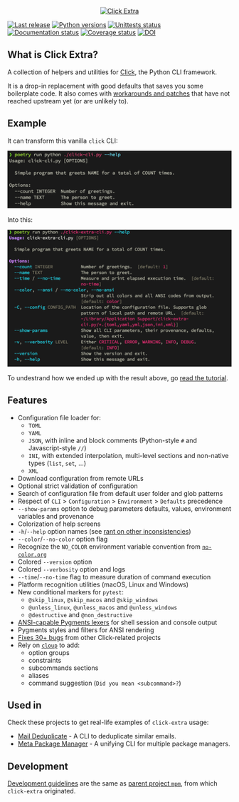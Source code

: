 <p align="center">
  <a href="https://github.com/kdeldycke/click-extra/">
    <img src="https://raw.githubusercontent.com/kdeldycke/click-extra/main/docs/images/logo-banner.svg" alt="Click Extra">
  </a>
</p>

[![Last release](https://img.shields.io/pypi/v/click-extra.svg)](https://pypi.python.org/pypi/click-extra)
[![Python versions](https://img.shields.io/pypi/pyversions/click-extra.svg)](https://pypi.python.org/pypi/click-extra)
[![Unittests status](https://github.com/kdeldycke/click-extra/actions/workflows/tests.yaml/badge.svg?branch=main)](https://github.com/kdeldycke/click-extra/actions/workflows/tests.yaml?query=branch%3Amain)
[![Documentation status](https://github.com/kdeldycke/click-extra/actions/workflows/docs.yaml/badge.svg?branch=main)](https://github.com/kdeldycke/click-extra/actions/workflows/docs.yaml?query=branch%3Amain)
[![Coverage status](https://codecov.io/gh/kdeldycke/click-extra/branch/main/graph/badge.svg)](https://codecov.io/gh/kdeldycke/click-extra/branch/main)
[![DOI](https://zenodo.org/badge/65922807.svg)](https://zenodo.org/badge/latestdoi/65922807)

## What is Click Extra?

A collection of helpers and utilities for
[Click](https://click.palletsprojects.com), the Python CLI framework.

It is a drop-in replacement with good defaults that saves you some boilerplate
code. It also comes with
[workarounds and patches](https://kdeldycke.github.io/click-extra/issues.html) that have not
reached upstream yet (or are unlikely to).

## Example

It can transform this vanilla `click` CLI:

![click CLI help screen](https://github.com/kdeldycke/click-extra/raw/main/docs/images/click-help-screen.png)

Into this:

![click-extra CLI help screen](https://github.com/kdeldycke/click-extra/raw/main/docs/images/click-extra-screen.png)

To undestrand how we ended up with the result above, go [read the tutorial](https://kdeldycke.github.io/click-extra/tutorial.html).

## Features

- Configuration file loader for:
  - `TOML`
  - `YAML`
  - `JSON`, with inline and block comments (Python-style `#` and Javascript-style `//`)
  - `INI`, with extended interpolation, multi-level sections and non-native types (`list`, `set`, …)
  - `XML`
- Download configuration from remote URLs
- Optional strict validation of configuration
- Search of configuration file from default user folder and glob patterns
- Respect of `CLI` > `Configuration` > `Environment` > `Defaults` precedence
- `--show-params` option to debug parameters defaults, values, environment variables and provenance
- Colorization of help screens
- `-h`/`--help` option names (see [rant on other inconsistencies](https://blog.craftyguy.net/cmdline-help/))
- `--color`/`--no-color` option flag
- Recognize the `NO_COLOR` environment variable convention from [`no-color.org`](https://no-color.org)
- Colored `--version` option
- Colored `--verbosity` option and logs
- `--time`/`--no-time` flag to measure duration of command execution
- Platform recognition utilities (macOS, Linux and Windows)
- New conditional markers for `pytest`:
  - `@skip_linux`, `@skip_macos` and `@skip_windows`
  - `@unless_linux`, `@unless_macos` and `@unless_windows`
  - `@destructive` and `@non_destructive`
- [ANSI-capable Pygments lexers](https://kdeldycke.github.io/click-extra/pygments.html#lexers) for shell session and console output
- Pygments styles and filters for ANSI rendering
- [Fixes 30+ bugs](https://kdeldycke.github.io/click-extra/issues.html) from other Click-related projects
- Rely on [`cloup`](https://github.com/janluke/cloup) to add:
  - option groups
  - constraints
  - subcommands sections
  - aliases
  - command suggestion (`Did you mean <subcommand>?`)

## Used in

Check these projects to get real-life examples of `click-extra` usage:

- [Mail Deduplicate](https://github.com/kdeldycke/mail-deduplicate#readme) - A
  CLI to deduplicate similar emails.
- [Meta Package Manager](https://github.com/kdeldycke/meta-package-manager#readme)
  \- A unifying CLI for multiple package managers.

## Development

[Development guidelines](https://kdeldycke.github.io/meta-package-manager/development.html)
are the same as
[parent project `mpm`](https://github.com/kdeldycke/meta-package-manager), from
which `click-extra` originated.
